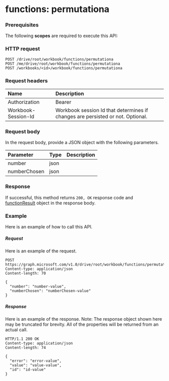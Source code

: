 # functions: permutationa


### Prerequisites
The following **scopes** are required to execute this API: 
### HTTP request
<!-- { "blockType": "ignored" } -->
```http
POST /drive/root/workbook/functions/permutationa
POST /me/drive/root/workbook/functions/permutationa
POST /workbooks/<id>/workbook/functions/permutationa

```
### Request headers
| Name       | Description|
|:---------------|:----------|
| Authorization  | Bearer <code>|
| Workbook-Session-Id  | Workbook session Id that determines if changes are persisted or not. Optional.|

### Request body
In the request body, provide a JSON object with the following parameters.

| Parameter	   | Type	|Description|
|:---------------|:--------|:----------|
|number|json||
|numberChosen|json||

### Response
If successful, this method returns `200, OK` response code and [functionResult](../resources/functionresult.md) object in the response body.

### Example
Here is an example of how to call this API.
##### Request
Here is an example of the request.
<!-- {
  "blockType": "request",
  "name": "functions_permutationa"
}-->
```http
POST https://graph.microsoft.com/v1.0/drive/root/workbook/functions/permutationa
Content-type: application/json
Content-length: 70

{
  "number": "number-value",
  "numberChosen": "numberChosen-value"
}
```

##### Response
Here is an example of the response. Note: The response object shown here may be truncated for brevity. All of the properties will be returned from an actual call.
<!-- {
  "blockType": "response",
  "truncated": true,
  "@odata.type": "microsoft.graph.functionResult"
} -->
```http
HTTP/1.1 200 OK
Content-type: application/json
Content-length: 74

{
  "error": "error-value",
  "value": "value-value",
  "id": "id-value"
}
```

<!-- uuid: 8fcb5dbc-d5aa-4681-8e31-b001d5168d79
2015-10-25 14:57:30 UTC -->
<!-- {
  "type": "#page.annotation",
  "description": "functions: permutationa",
  "keywords": "",
  "section": "documentation",
  "tocPath": ""
}-->